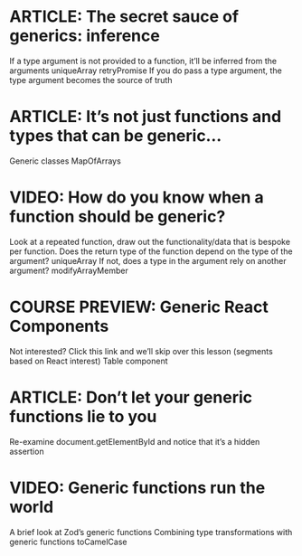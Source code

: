 # ARTICLE: The secret sauce of generics: inference

If a type argument is not provided to a function, it’ll be inferred from the arguments
uniqueArray
retryPromise
If you do pass a type argument, the type argument becomes the source of truth

# ARTICLE: It’s not just functions and types that can be generic…

Generic classes
MapOfArrays<T>

# VIDEO: How do you know when a function should be generic?

Look at a repeated function, draw out the functionality/data that is bespoke per function.
Does the return type of the function depend on the type of the argument?
uniqueArray
If not, does a type in the argument rely on another argument?
modifyArrayMember

# COURSE PREVIEW: Generic React Components

Not interested? Click this link and we’ll skip over this lesson (segments based on React interest)
Table component

# ARTICLE: Don’t let your generic functions lie to you

Re-examine document.getElementById and notice that it’s a hidden assertion

# VIDEO: Generic functions run the world

A brief look at Zod’s generic functions
Combining type transformations with generic functions
toCamelCase
